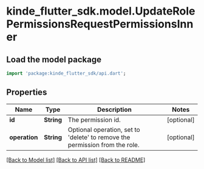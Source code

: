 # kinde_flutter_sdk.model.UpdateRolePermissionsRequestPermissionsInner

## Load the model package
```dart
import 'package:kinde_flutter_sdk/api.dart';
```

## Properties
Name | Type | Description | Notes
------------ | ------------- | ------------- | -------------
**id** | **String** | The permission id. | [optional] 
**operation** | **String** | Optional operation, set to 'delete' to remove the permission from the role. | [optional] 

[[Back to Model list]](../README.md#documentation-for-models) [[Back to API list]](../README.md#documentation-for-api-endpoints) [[Back to README]](../README.md)


